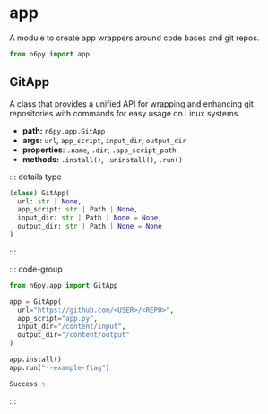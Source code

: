 # app

A module to create app wrappers around code bases and git repos.

```py
from n6py import app
```

## GitApp <Badge type="tip" text="0.1.30" />

A class that provides a unified API for wrapping and enhancing git repositories with commands for easy usage on Linux systems.

- **path:** `n6py.app.GitApp`
- **args:** `url`, `app_script`, `input_dir`, `output_dir`
- **properties**: `.name`, `.dir`, `.app_script_path`
- **methods:** `.install()`, `.uninstall()`, `.run()`

::: details type

```py
(class) GitApp(
  url: str | None,
  app_script: str | Path | None,
  input_dir: str | Path | None = None,
  output_dir: str | Path | None = None
)
```

:::

::: code-group

```py [Code]
from n6py.app import GitApp

app = GitApp(
  url="https://github.com/<USER>/<REPO>",
  app_script="app.py",
  input_dir="/content/input",
  output_dir="/content/output"
)

app.install()
app.run("--example-flag")
```

```py [Result]
Success ✨
```

:::
